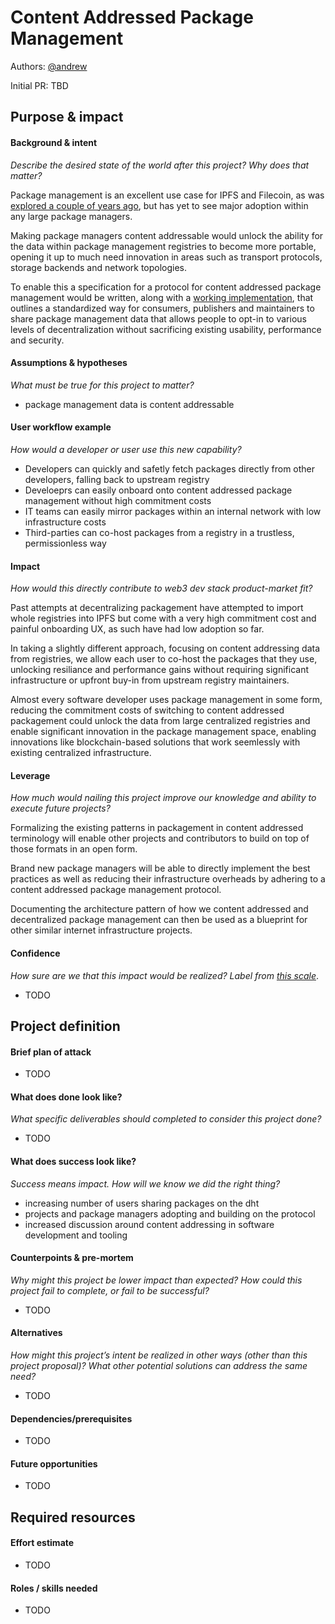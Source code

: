 # Content Addressed Package Management 

Authors: [@andrew](https://github.com/andrew)

Initial PR: TBD <!-- Reference the PR first proposing this document. Oooh, self-reference! -->

<!--
This template is for a proposal/brief/pitch for a significant project to be undertaken by a Web3 Dev project team.
The goal of project proposals is to help us decide which work to take on, which things are more valuable than other things.
-->
<!--
A proposal should contain enough detail for others to understand how this project contributes to our team’s mission of product-market fit
for our unified stack of protocols, what is included in scope of the project, where to get started if a project team were to take this on,
and any other information relevant for prioritizing this project against others.
It does not need to describe the work in much detail. Most technical design and planning would take place after a proposal is adopted.
Good project scope aims for ~3-5 engineers for 1-3 months (though feel free to suggest larger-scoped projects anyway). 
Projects do not include regular day-to-day maintenance and improvement work, e.g. on testing, tooling, validation, code clarity, refactors for future capability, etc.
-->
<!--
For ease of discussion in PRs, consider breaking lines after every sentence or long phrase.
-->

## Purpose &amp; impact 
#### Background &amp; intent
_Describe the desired state of the world after this project? Why does that matter?_
<!--
Outline the status quo, including any relevant context on the problem you’re seeing that this project should solve. Wherever possible, include pains or problems that you’ve seen users experience to help motivate why solving this problem works towards top-line objectives. 
-->

Package management is an excellent use case for IPFS and Filecoin, as was [explored a couple of years ago](https://github.com/ipfs-inactive/package-managers), 
but has yet to see major adoption within any large package managers.

Making package managers content addressable would unlock the ability for the data within package management registries to become more portable, 
opening it up to much need innovation in areas such as transport protocols, storage backends and network topologies.

To enable this a specification for a protocol for content addressed package management would be written, along with a [working implementation](https://github.com/forestpm/forest), that outlines a standardized way for consumers, publishers and maintainers to share package management data that allows people to opt-in to various levels of decentralization without sacrificing existing usability, performance and security.

#### Assumptions &amp; hypotheses
_What must be true for this project to matter?_
<!--(bullet list)-->
* package management data is content addressable

#### User workflow example
_How would a developer or user use this new capability?_
<!--(short paragraph)-->
* Developers can quickly and safetly fetch packages directly from other developers, falling back to upstream registry
* Develoeprs can easily onboard onto content addressed package management without high commitment costs
* IT teams can easily mirror packages within an internal network with low infrastructure costs
* Third-parties can co-host packages from a registry in a trustless, permissionless way

#### Impact
_How would this directly contribute to web3 dev stack product-market fit?_

<!--
Explain how this addresses known challenges or opportunities.
What awesome potential impact/outcomes/results will we see if we nail this project?
-->

Past attempts at decentralizing packagement have attempted to import whole registries into IPFS but come with a very high commitment cost and painful onboarding UX, as such have had low adoption so far.

In taking a slightly different approach, focusing on content addressing data from registries, we allow each user to co-host the packages that they use, unlocking resiliance and performance gains without requiring significant infrastructure or upfront buy-in from upstream registry maintainers.

Almost every software developer uses package management in some form, reducing the commitment costs of switching to content addressed packagement could unlock the data from large centralized registries and enable significant innovation in the package management space, enabling innovations like blockchain-based solutions that work seemlessly with existing centralized infrastructure.


#### Leverage
_How much would nailing this project improve our knowledge and ability to execute future projects?_

<!--
Explain the opportunity or leverage point for our subsequent velocity/impact (e.g. by speeding up development, enabling more contributors, etc)
-->
Formalizing the existing patterns in packagement in content addressed terminology will enable other projects and contributors to build on top of those formats in an open form.

Brand new package managers will be able to directly implement the best practices as well as reducing their infrastructure overheads by adhering to a content addressed package management protocol.

Documenting the architecture pattern of how we content addressed and decentralized package management can then be used as a blueprint for other similar internet infrastructure projects.

#### Confidence
_How sure are we that this impact would be realized? Label from [this scale](https://medium.com/@nimay/inside-product-introduction-to-feature-priority-using-ice-impact-confidence-ease-and-gist-5180434e5b15)_.

<!--Explain why this rating-->
- TODO

## Project definition
#### Brief plan of attack

<!--Briefly describe the milestones/steps/work needed for this project-->

- TODO

#### What does done look like?
_What specific deliverables should completed to consider this project done?_

- TODO

####  What does success look like?
_Success means impact. How will we know we did the right thing?_

<!--
Provide success criteria. These might include particular metrics, desired changes in the types of bug reports being filed, desired changes in qualitative user feedback (measured via surveys, etc), etc.
-->
- increasing number of users sharing packages on the dht
- projects and package managers adopting and building on the protocol
- increased discussion around content addressing in software development and tooling

#### Counterpoints &amp; pre-mortem
_Why might this project be lower impact than expected? How could this project fail to complete, or fail to be successful?_

- TODO

#### Alternatives
_How might this project’s intent be realized in other ways (other than this project proposal)? What other potential solutions can address the same need?_

- TODO

#### Dependencies/prerequisites
<!--List any other projects that are dependencies/prerequisites for this project that is being pitched.-->

- TODO

#### Future opportunities
<!--What future projects/opportunities could this project enable?-->

- TODO

## Required resources

#### Effort estimate
<!--T-shirt size rating of the size of the project. If the project might require external collaborators/teams, please note in the roles/skills section below). 
For a team of 3-5 people with the appropriate skills:
- Small, 1-2 weeks
- Medium, 3-5 weeks
- Large, 6-10 weeks
- XLarge, >10 weeks
Describe any choices and uncertainty in this scope estimate. (E.g. Uncertainty in the scope until design work is complete, low uncertainty in execution thereafter.)
-->

- TODO

#### Roles / skills needed
<!--Describe the knowledge/skill-sets and team that are needed for this project (e.g. PM, docs, protocol or library expertise, design expertise, etc.). If this project could be externalized to the community or a team outside PL's direct employment, please note that here.-->

- TODO
